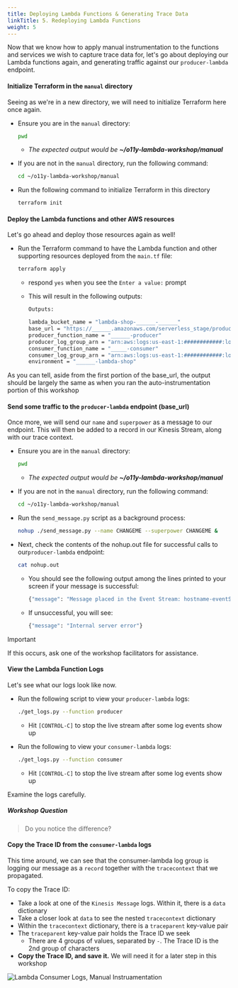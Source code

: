 ```yaml
---
title: Deploying Lambda Functions & Generating Trace Data
linkTitle: 5. Redeploying Lambda Functions
weight: 5
---
```


Now that we know how to apply manual instrumentation to the functions and services we wish to capture trace data for, let's go about deploying our Lambda functions again, and generating traffic against our `producer-lambda` endpoint.

#### Initialize Terraform in the `manual` directory

Seeing as we're in a new directory, we will need to initialize Terraform here once again.

- Ensure you are in the `manual` directory:

  ```bash
  pwd
  ```

  - _The expected output would be **~/o11y-lambda-workshop/manual**_

- If you are not in the `manual` directory, run the following command:

  ```bash
  cd ~/o11y-lambda-workshop/manual
  ```

- Run the following command to initialize Terraform in this directory

  ```bash
  terraform init
  ```

#### Deploy the Lambda functions and other AWS resources

Let's go ahead and deploy those resources again as well!

- Run the Terraform command to have the Lambda function and other supporting resources deployed from the `main.tf` file:

  ```bash
  terraform apply
  ```

  - respond `yes` when you see the `Enter a value:` prompt

  - This will result in the following outputs:

    ```bash
    Outputs:

    lambda_bucket_name = "lambda-shop-______-______"
    base_url = "https://______.amazonaws.com/serverless_stage/producer"
    producer_function_name = "______-producer"
    producer_log_group_arn = "arn:aws:logs:us-east-1:############:log-group:/aws/lambda/______-producer"
    consumer_function_name = "_____-consumer"
    consumer_log_group_arn = "arn:aws:logs:us-east-1:############:log-group:/aws/lambda/______-consumer"
    environment = "______-lambda-shop"
    ```

As you can tell, aside from the first portion of the base_url, the output should be largely the same as when you ran the auto-instrumentation portion of this workshop

#### Send some traffic to the `producer-lambda` endpoint (base_url)

Once more, we will send our `name` and `superpower` as a message to our endpoint. This will then be added to a record in our Kinesis Stream, along with our trace context.

- Ensure you are in the `manual` directory:

  ```bash
  pwd
  ```

  - _The expected output would be **~/o11y-lambda-workshop/manual**_

- If you are not in the `manual` directory, run the following command:

  ```bash
  cd ~/o11y-lambda-workshop/manual
  ```

- Run the `send_message.py` script as a background process:

  ```bash
  nohup ./send_message.py --name CHANGEME --superpower CHANGEME &
  ```

- Next, check the contents of the nohup.out file for successful calls to our`producer-lambda` endpoint:

  ```bash
  cat nohup.out
  ```

  - You should see the following output among the lines printed to your screen if your message is successful:

    ```bash
    {"message": "Message placed in the Event Stream: hostname-eventStream"}
    ```

  - If unsuccessful, you will see:

    ```bash
    {"message": "Internal server error"}
    ```

> [!IMPORTANT]
> If this occurs, ask one of the workshop facilitators for assistance.

#### View the Lambda Function Logs

Let's see what our logs look like now.

- Run the following script to view your `producer-lambda` logs:

  ```bash
  ./get_logs.py --function producer
  ```

  - Hit `[CONTROL-C]` to stop the live stream after some log events show up

- Run the following to view your `consumer-lambda` logs:

  ```bash
  ./get_logs.py --function consumer
  ```

  - Hit `[CONTROL-C]` to stop the live stream after some log events show up

Examine the logs carefully.

##### _Workshop Question_

> Do you notice the difference?

#### Copy the Trace ID from the `consumer-lambda` logs

This time around, we can see that the consumer-lambda log group is logging our message as a `record` together with the `tracecontext` that we propagated.

To copy the Trace ID:

- Take a look at one of the `Kinesis Message` logs. Within it, there is a `data` dictionary
- Take a closer look at `data` to see the nested `tracecontext` dictionary
- Within the `tracecontext` dictionary, there is a `traceparent` key-value pair
- The `traceparent` key-value pair holds the Trace ID we seek
  - There are 4 groups of values, separated by `-`. The Trace ID is the 2nd group of characters
- **Copy the Trace ID, and save it.** We will need it for a later step in this workshop

![Lambda Consumer Logs, Manual Instruamentation](../images/08-Manual-ConsumerLogs.png)
